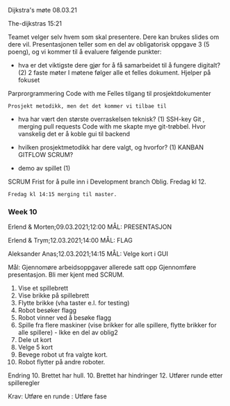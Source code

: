 Dijkstra's møte 08.03.21


The-dijkstras 	15:21

Teamet velger selv hvem som skal presentere.
Dere kan brukes slides om dere vil.
Presentasjonen teller som en del av obligatorisk oppgave 3 (5 poeng), og vi kommer til å evaluere følgende punkter:

- hva er det viktigste dere gjør for å få samarbeidet til å fungere digitalt? (2)
  2 faste møter
  I møtene følger alle et felles dokument.
  Hjelper på fokuset

Parprorgrammering
Code with me
Felles tilgang til prosjektdokumenter

	Prosjekt metodikk, men det det kommer vi tilbae til


- hva har vært den største overraskelsen teknisk? (1)
  SSH-key
  Git , merging pull requests
  Code with me skapte mye git-trøbbel.
  Hvor vanskelig det er å koble gui til backend


- hvilken prosjektmetodikk har dere valgt, og hvorfor? (1)
  KANBAN
  GITFLOW
  SCRUM?

- demo av spillet (1)

SCRUM
Frist for å pulle inn i Development branch
Oblig. Fredag kl 12.

	Fredag kl 14:15 merging til master.




### Week 10

Erlend & Morten;09.03.2021;12:00		MÅL: PRESENTASJON

Erlend & Trym;12.03.2021;14:00		MÅL: FLAG

Aleksander Anas;12.03.2021;14:15		MÅL: Velge kort i GUI




Mål:
Gjennomøre arbeidsoppgaver allerede satt opp
Gjennomføre presentasjon.
Bli mer kjent med SCRUM.




1. Vise et spillebrett
2. Vise brikke på spillebrett
3. Flytte brikke (vha taster e.l. for testing)
4. Robot besøker flagg
5. Robot vinner ved å besøke flagg
6. Spille fra flere maskiner (vise brikker for alle spillere, flytte brikker for alle spillere) - Ikke en del av oblig2
7. Dele ut kort
8. Velge 5 kort
9. Bevege robot ut fra valgte kort.
11. Robot flytter på andre roboter.

Endring 10. Brettet har hull.
10. Brettet har hindringer
12. Utfører runde etter spilleregler


Krav:
Utføre en runde :
Utføre fase
